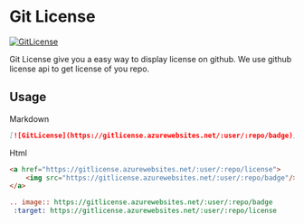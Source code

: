 # Git License
[![GitLicense](https://gitlicense.azurewebsites.net/ducthienbui97/gitlicense/badge)](https://gitlicense.azurewebsites.net/ducthienbui97/gitlicense/license)

Git License give you a easy way to display license on github.
We use github license api to get license of you repo.

## Usage

Markdown

```md
[![GitLicense](https://gitlicense.azurewebsites.net/:user/:repo/badge)](https://gitlicense.azurewebsites.net/:user/:repo/license)
```
Html

``` html
<a href="https://gitlicense.azurewebsites.net/:user/:repo/license">
    <img src="https://gitlicense.azurewebsites.net/:user/:repo/badge"/>
</a>
```

``` rest
.. image:: https://gitlicense.azurewebsites.net/:user/:repo/badge
 :target: https://gitlicense.azurewebsites.net/:user/:repo/license
```
